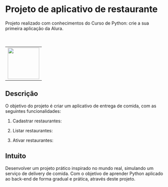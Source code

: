 <h1>Projeto de aplicativo de restaurante</h1>
Projeto realizado com conhecimentos do Curso de Python: crie a sua primeira aplicação da Alura.<br><br><br>
<table align="center">
  <tr> 
  <td><img src="https://www.alura.com.br/assets/api/cursos/python-crie-sua-primeira-aplicacao.svg" width="100" height="auto"></td>
  </tr>
</table>
<h2>Descrição</h2>
O objetivo do projeto é criar um aplicativo de entrega de comida, com as seguintes funcionalidades:

1. Cadastrar restaurantes:

2. Listar restaurantes:

3. Ativar restaurantes:

<h2>Intuito</h2>
Desenvolver um projeto prático inspirado no mundo real, simulando um serviço de delivery de comida. Com  o objetivo de aprender Python aplicado ao back-end de forma gradual e prática, através deste projeto.
